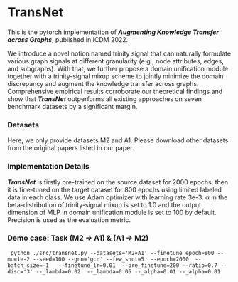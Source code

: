 # TransNet

This is the pytorch implementation of _**Augmenting Knowledge Transfer across Graphs**_, published in ICDM 2022.

We introduce a novel notion named trinity signal that can naturally formulate various graph signals at different granularity (e.g., node attributes, edges, and subgraphs). With that, we further propose a domain unification module together with a trinity-signal mixup scheme to jointly minimize the domain discrepancy and augment the knowledge transfer across graphs. Comprehensive empirical results corroborate our theoretical findings and show that _**TransNet**_ outperforms all existing approaches on seven benchmark datasets by a significant margin.

### Datasets
Here, we only provide datasets M2 and A1. Please download other datasets from the original papers listed in our paper.

### Implementation Details
_**TransNet**_ is firstly pre-trained on the source dataset for 2000 epochs; then it is fine-tuned on the target dataset for 800 epochs using limited labeled data in each class. We use Adam optimizer with learning rate 3e-3. α in the beta-distribution of trinity-signal mixup is set to 1.0 and the output dimension of MLP in domain unification module is set to 100 by default. Precision is used as the evaluation metric.

### Demo case: Task (M2 -> A1) & (A1 -> M2)
```
 python ./src/transnet.py --datasets='M2+A1' --finetune_epoch=800 --mu=1e-2 --seed=100 --gnn='gcn' --few_shot=5  --epoch=2000  --batch_size=-1   --finetune_lr=0.01  --pre_finetune=200 --ratio=0.7 --disc='3' --_lambda=0.02  --_lambda=0.05 --_alpha=0.01 --_alpha=0.01
```
